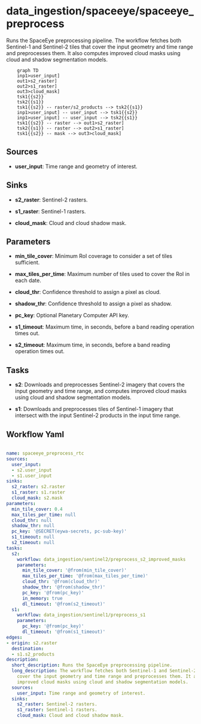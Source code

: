 # data_ingestion/spaceeye/spaceeye_preprocess

Runs the SpaceEye preprocessing pipeline. The workflow fetches both Sentinel-1 and Sentinel-2 tiles that cover the input geometry and time range and preprocesses them. It also computes improved cloud masks using cloud and shadow segmentation models.

```{mermaid}
    graph TD
    inp1>user_input]
    out1>s2_raster]
    out2>s1_raster]
    out3>cloud_mask]
    tsk1{{s2}}
    tsk2{{s1}}
    tsk1{{s2}} -- raster/s2_products --> tsk2{{s1}}
    inp1>user_input] -- user_input --> tsk1{{s2}}
    inp1>user_input] -- user_input --> tsk2{{s1}}
    tsk1{{s2}} -- raster --> out1>s2_raster]
    tsk2{{s1}} -- raster --> out2>s1_raster]
    tsk1{{s2}} -- mask --> out3>cloud_mask]
```

## Sources

- **user_input**: Time range and geometry of interest.

## Sinks

- **s2_raster**: Sentinel-2 rasters.

- **s1_raster**: Sentinel-1 rasters.

- **cloud_mask**: Cloud and cloud shadow mask.

## Parameters

- **min_tile_cover**: Minimum RoI coverage to consider a set of tiles sufficient.

- **max_tiles_per_time**: Maximum number of tiles used to cover the RoI in each date.

- **cloud_thr**: Confidence threshold to assign a pixel as cloud.

- **shadow_thr**: Confidence threshold to assign a pixel as shadow.

- **pc_key**: Optional Planetary Computer API key.

- **s1_timeout**: Maximum time, in seconds, before a band reading operation times out.

- **s2_timeout**: Maximum time, in seconds, before a band reading operation times out.

## Tasks

- **s2**: Downloads and preprocesses Sentinel-2 imagery that covers the input geometry and time range, and computes improved cloud masks using cloud and shadow segmentation models.

- **s1**: Downloads and preprocesses tiles of Sentinel-1 imagery that intersect with the input Sentinel-2 products in the input time range.

## Workflow Yaml

```yaml

name: spaceeye_preprocess_rtc
sources:
  user_input:
  - s2.user_input
  - s1.user_input
sinks:
  s2_raster: s2.raster
  s1_raster: s1.raster
  cloud_mask: s2.mask
parameters:
  min_tile_cover: 0.4
  max_tiles_per_time: null
  cloud_thr: null
  shadow_thr: null
  pc_key: '@SECRET(eywa-secrets, pc-sub-key)'
  s1_timeout: null
  s2_timeout: null
tasks:
  s2:
    workflow: data_ingestion/sentinel2/preprocess_s2_improved_masks
    parameters:
      min_tile_cover: '@from(min_tile_cover)'
      max_tiles_per_time: '@from(max_tiles_per_time)'
      cloud_thr: '@from(cloud_thr)'
      shadow_thr: '@from(shadow_thr)'
      pc_key: '@from(pc_key)'
      in_memory: true
      dl_timeout: '@from(s2_timeout)'
  s1:
    workflow: data_ingestion/sentinel1/preprocess_s1
    parameters:
      pc_key: '@from(pc_key)'
      dl_timeout: '@from(s1_timeout)'
edges:
- origin: s2.raster
  destination:
  - s1.s2_products
description:
  short_description: Runs the SpaceEye preprocessing pipeline.
  long_description: The workflow fetches both Sentinel-1 and Sentinel-2 tiles that
    cover the input geometry and time range and preprocesses them. It also computes
    improved cloud masks using cloud and shadow segmentation models.
  sources:
    user_input: Time range and geometry of interest.
  sinks:
    s2_raster: Sentinel-2 rasters.
    s1_raster: Sentinel-1 rasters.
    cloud_mask: Cloud and cloud shadow mask.


```